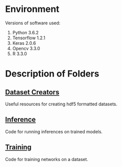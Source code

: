 # Environment

Versions of software used:

1. Python 3.6.2
2. Tensorflow 1.2.1
3. Keras 2.0.6
4. Opencv 3.3.0
5. R 3.3.0

# Description of Folders

## [Dataset Creators](DatasetCreators)

Useful resources for creating hdf5 formatted datasets.

## [Inference](Inference)

Code for running inferences on trained models.

## [Training](Training)

Code for training networks on a dataset.